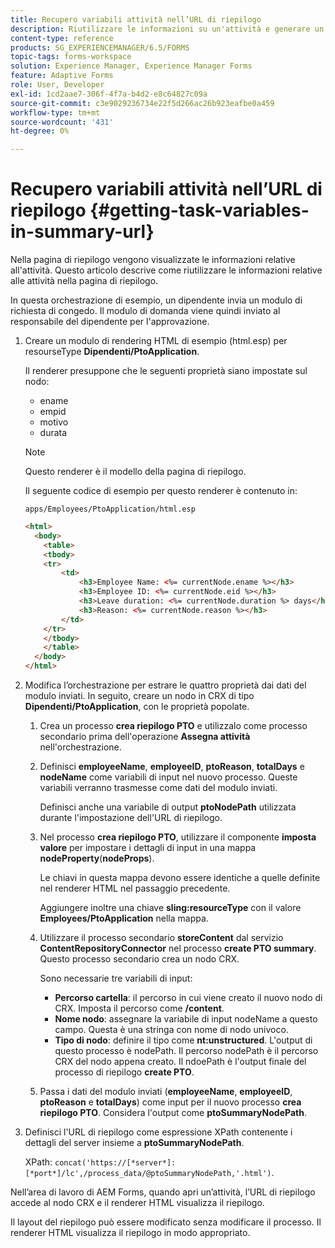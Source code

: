 ```yaml
---
title: Recupero variabili attività nell’URL di riepilogo
description: Riutilizzare le informazioni su un'attività e generare un URL di riepilogo per riepilogare o descrivere un'attività.
content-type: reference
products: SG_EXPERIENCEMANAGER/6.5/FORMS
topic-tags: forms-workspace
solution: Experience Manager, Experience Manager Forms
feature: Adaptive Forms
role: User, Developer
exl-id: 1cd2aae7-306f-4f7a-b4d2-e8c64827c09a
source-git-commit: c3e9029236734e22f5d266ac26b923eafbe0a459
workflow-type: tm+mt
source-wordcount: '431'
ht-degree: 0%

---
```


# Recupero variabili attività nell’URL di riepilogo {#getting-task-variables-in-summary-url}

Nella pagina di riepilogo vengono visualizzate le informazioni relative all&#39;attività. Questo articolo descrive come riutilizzare le informazioni relative alle attività nella pagina di riepilogo.

In questa orchestrazione di esempio, un dipendente invia un modulo di richiesta di congedo. Il modulo di domanda viene quindi inviato al responsabile del dipendente per l&#39;approvazione.

1. Creare un modulo di rendering HTML di esempio (html.esp) per resourseType **Dipendenti/PtoApplication**.

   Il renderer presuppone che le seguenti proprietà siano impostate sul nodo:

   * ename
   * empid
   * motivo
   * durata

   >[!NOTE]
   >
   >Questo renderer è il modello della pagina di riepilogo.

   Il seguente codice di esempio per questo renderer è contenuto in:

   `apps/Employees/PtoApplication/html.esp`

   ```html
   <html>
     <body>
       <table>
       <tbody>
       <tr>
           <td>
               <h3>Employee Name: <%= currentNode.ename %></h3>
               <h3>Employee ID: <%= currentNode.eid %></h3>
               <h3>Leave duration: <%= currentNode.duration %> days</h3>
               <h3>Reason: <%= currentNode.reason %></h3>
           </td>
       </tr>
       </tbody>
       </table>
     </body>
   </html>
   ```

1. Modifica l’orchestrazione per estrare le quattro proprietà dai dati del modulo inviati. In seguito, creare un nodo in CRX di tipo **Dipendenti/PtoApplication**, con le proprietà popolate.

   1. Crea un processo **crea riepilogo PTO** e utilizzalo come processo secondario prima dell&#39;operazione **Assegna attività** nell&#39;orchestrazione.
   1. Definisci **employeeName**, **employeeID**, **ptoReason**, **totalDays** e **nodeName** come variabili di input nel nuovo processo. Queste variabili verranno trasmesse come dati del modulo inviati.

      Definisci anche una variabile di output **ptoNodePath** utilizzata durante l&#39;impostazione dell&#39;URL di riepilogo.

   1. Nel processo **crea riepilogo PTO**, utilizzare il componente **imposta valore** per impostare i dettagli di input in una mappa **nodeProperty**(**nodeProps**).

      Le chiavi in questa mappa devono essere identiche a quelle definite nel renderer HTML nel passaggio precedente.

      Aggiungere inoltre una chiave **sling:resourceType** con il valore **Employees/PtoApplication** nella mappa.

   1. Utilizzare il processo secondario **storeContent** dal servizio **ContentRepositoryConnector** nel processo **create PTO summary**. Questo processo secondario crea un nodo CRX.

      Sono necessarie tre variabili di input:

      * **Percorso cartella**: il percorso in cui viene creato il nuovo nodo di CRX. Imposta il percorso come **/content**.
      * **Nome nodo**: assegnare la variabile di input nodeName a questo campo. Questa è una stringa con nome di nodo univoco.
      * **Tipo di nodo**: definire il tipo come **nt:unstructured**. L&#39;output di questo processo è nodePath. Il percorso nodePath è il percorso CRX del nodo appena creato. Il ndoePath è l&#39;output finale del processo di riepilogo **create PTO**.

   1. Passa i dati del modulo inviati (**employeeName**, **employeeID**, **ptoReason** e **totalDays**) come input per il nuovo processo **crea riepilogo PTO**. Considera l&#39;output come **ptoSummaryNodePath**.

1. Definisci l&#39;URL di riepilogo come espressione XPath contenente i dettagli del server insieme a **ptoSummaryNodePath**.

   XPath: `concat('https://[*server*]:[*port*]/lc',/process_data/@ptoSummaryNodePath,'.html')`.

Nell’area di lavoro di AEM Forms, quando apri un’attività, l’URL di riepilogo accede al nodo CRX e il renderer HTML visualizza il riepilogo.

Il layout del riepilogo può essere modificato senza modificare il processo. Il renderer HTML visualizza il riepilogo in modo appropriato.
